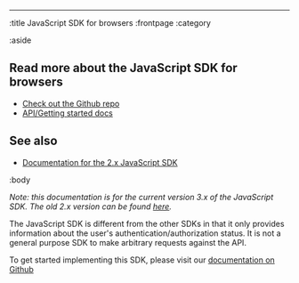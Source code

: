 --------------------------------------------------------------------------------
:title JavaScript SDK for browsers
:frontpage
:category

:aside

## Read more about the JavaScript SDK for browsers

- [Check out the Github repo](https://github.schibsted.io/spt-identity/spid-sdk-browser)
- [API/Getting started docs](https://schibsted.github.io/account-sdk-browser)

## See also
- [Documentation for the 2.x JavaScript SDK](/sdks/javascript-2x/)

:body

*Note: this documentation is for the current version 3.x of the JavaScript SDK. The old 2.x
version can be found [here](/sdks/javascript-2x/).*

The JavaScript SDK is different from the other SDKs in that it only provides information about the
user's authentication/authorization status. It is not a general purpose SDK to make arbitrary
requests against the API.

To get started implementing this SDK, please visit our [documentation on
Github](https://schibsted.github.io/account-sdk-browser)
